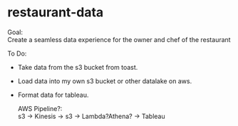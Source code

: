 # restaurant-data  

Goal:  
Create a seamless data experience for the owner and chef of the restaurant  

To Do:  
- Take data from the s3 bucket from toast.  
- Load data into my own s3 bucket or other datalake on aws.  
- Format data for tableau.

    AWS Pipeline?:   
    s3 -> Kinesis -> s3 -> Lambda?Athena? -> Tableau